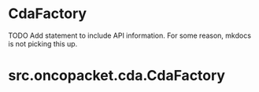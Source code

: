 # CdaFactory

TODO
Add statement to include API information. For some reason, mkdocs is not picking this up.

#  src.oncopacket.cda.CdaFactory
